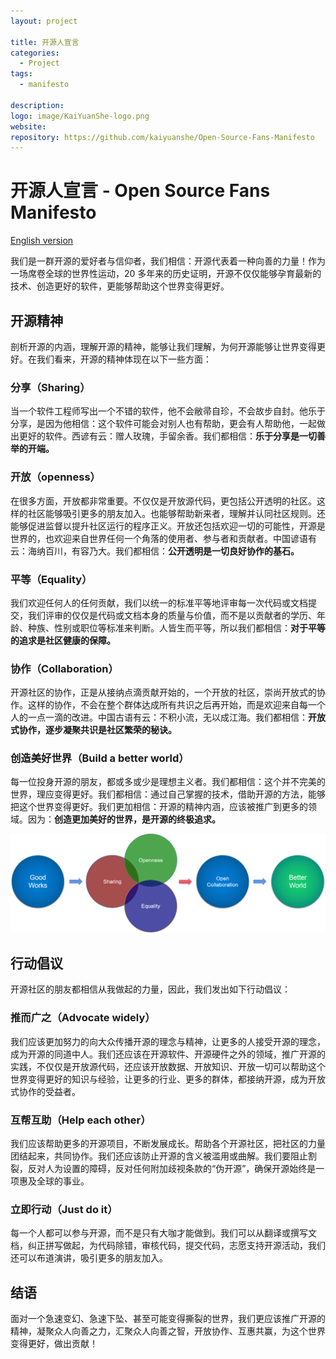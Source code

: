 ```yaml
---
layout: project

title: 开源人宣言
categories:
  - Project
tags:
  - manifesto

description:
logo: image/KaiYuanShe-logo.png
website:
repository: https://github.com/kaiyuanshe/Open-Source-Fans-Manifesto
---
```


# 开源人宣言 - Open Source Fans Manifesto

[English version](https://github.com/kaiyuanshe/Open-Source-Fans-Manifesto/blob/master/README_en.md)

我们是一群开源的爱好者与信仰者，我们相信：开源代表着一种向善的力量！作为一场席卷全球的世界性运动，20 多年来的历史证明，开源不仅仅能够孕育最新的技术、创造更好的软件，更能够帮助这个世界变得更好。

## 开源精神

剖析开源的内涵，理解开源的精神，能够让我们理解，为何开源能够让世界变得更好。在我们看来，开源的精神体现在以下一些方面：

### 分享（Sharing）

当一个软件工程师写出一个不错的软件，他不会敝帚自珍，不会故步自封。他乐于分享，是因为他相信：这个软件可能会对别人也有帮助，更会有人帮助他，一起做出更好的软件。西谚有云：赠人玫瑰，手留余香。我们都相信：**乐于分享是一切善举的开端。**

### 开放（openness）

在很多方面，开放都非常重要。不仅仅是开放源代码，更包括公开透明的社区。这样的社区能够吸引更多的朋友加入。也能够帮助新来者，理解并认同社区规则。还能够促进监督以提升社区运行的程序正义。开放还包括欢迎一切的可能性，开源是世界的，也欢迎来自世界任何一个角落的使用者、参与者和贡献者。中国谚语有云：海纳百川，有容乃大。我们都相信：**公开透明是一切良好协作的基石。**

### 平等（Equality）

我们欢迎任何人的任何贡献，我们以统一的标准平等地评审每一次代码或文档提交，我们评审的仅仅是代码或文档本身的质量与价值，而不是以贡献者的学历、年龄、种族、性别或职位等标准来判断。人皆生而平等，所以我们都相信：**对于平等的追求是社区健康的保障。**

### 协作（Collaboration）

开源社区的协作，正是从接纳点滴贡献开始的，一个开放的社区，崇尚开放式的协作。这样的协作，不会在整个群体达成所有共识之后再开始，而是欢迎来自每一个人的一点一滴的改进。中国古语有云：不积小流，无以成江海。我们都相信：**开放式协作，逐步凝聚共识是社区繁荣的秘诀。**

### 创造美好世界（Build a better world）

每一位投身开源的朋友，都或多或少是理想主义者。我们都相信：这个并不完美的世界，理应变得更好。我们都相信：通过自己掌握的技术，借助开源的方法，能够把这个世界变得更好。我们更加相信：开源的精神内涵，应该被推广到更多的领域。因为：**创造更加美好的世界，是开源的终极追求。**

![](https://github.com/kaiyuanshe/Open-Source-Fans-Manifesto/raw/master/oss.png)

## 行动倡议

开源社区的朋友都相信从我做起的力量，因此，我们发出如下行动倡议：

### 推而广之（Advocate widely）

我们应该更加努力的向大众传播开源的理念与精神，让更多的人接受开源的理念，成为开源的同道中人。我们还应该在开源软件、开源硬件之外的领域，推广开源的实践，不仅仅是开放源代码，还应该开放数据、开放知识、开放一切可以帮助这个世界变得更好的知识与经验，让更多的行业、更多的群体，都接纳开源，成为开放式协作的受益者。

### 互帮互助（Help each other）

我们应该帮助更多的开源项目，不断发展成长。帮助各个开源社区，把社区的力量团结起来，共同协作。我们还应该防止开源的含义被滥用或曲解。我们要阻止割裂，反对人为设置的障碍，反对任何附加歧视条款的“伪开源”，确保开源始终是一项惠及全球的事业。

### 立即行动（Just do it）

每一个人都可以参与开源，而不是只有大咖才能做到。我们可以从翻译或撰写文档，纠正拼写做起，为代码除错，审核代码，提交代码，志愿支持开源活动，我们还可以布道演讲，吸引更多的朋友加入。

## 结语

面对一个急速变幻、急速下坠、甚至可能变得撕裂的世界，我们更应该推广开源的精神，凝聚众人向善之力，汇聚众人向善之智，开放协作、互惠共赢，为这个世界变得更好，做出贡献！
